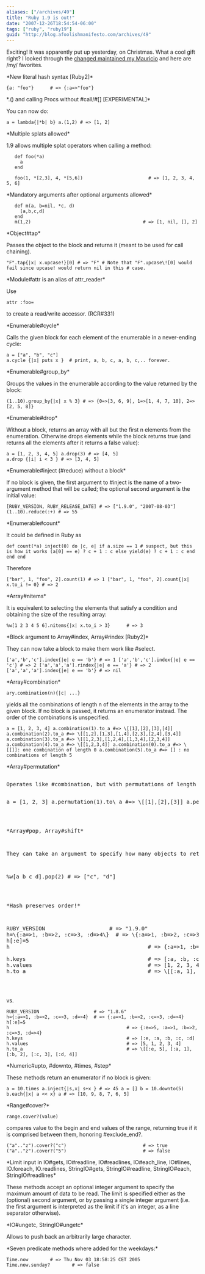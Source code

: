 ```yaml
---
aliases: ["/archives/49"]
title: "Ruby 1.9 is out!"
date: "2007-12-26T18:54:54-06:00"
tags: ["ruby", "ruby19"]
guid: "http://blog.afoolishmanifesto.com/archives/49"
---
```

Exciting! It was apparently put up yesterday, on Christmas. What a cool gift right? I looked through the [changed maintained my Mauricio](http://eigenclass.org/hiki.rb?Changes+in+Ruby+1.9) and here are /my/ favorites.

\*New literal hash syntax [Ruby2]\*

    {a: "foo"}		# => {:a=>"foo"}

\*.() and calling Procs without #call/#[] [EXPERIMENTAL]\*

You can now do:

    a = lambda{|*b| b} a.(1,2) # => [1, 2]

\*Multiple splats allowed\*

1\.9 allows multiple splat operators when calling a method:

       def foo(*a)
         a
       end

       foo(1, *[2,3], 4, *[5,6])                        # => [1, 2, 3, 4, 5, 6]

\*Mandatory arguments after optional arguments allowed\*

       def m(a, b=nil, *c, d)
         [a,b,c,d]
       end
       m(1,2)                                         # => [1, nil, [], 2]

\*Object#tap\*

Passes the object to the block and returns it (meant to be used for call chaining).

    "F".tap{|x| x.upcase!}[0] # => "F" # Note that "F".upcase\![0] would fail since upcase! would return nil in this # case.

\*Module#attr is an alias of attr\_reader\*

Use

    attr :foo=

to create a read/write accessor. (RCR#331)

\*Enumerable#cycle\*

Calls the given block for each element of the enumerable in a never-ending cycle:

    a = ["a", "b", "c"]
    a.cycle {|x| puts x }  # print, a, b, c, a, b, c,.. forever.

\*Enumerable#group\_by\*

Groups the values in the enumerable according to the value returned by the block:

    (1..10).group_by{|x| x % 3} # => {0=>[3, 6, 9], 1=>[1, 4, 7, 10], 2=>[2, 5, 8]}

\*Enumerable#drop\*

Without a block, returns an array with all but the first n elements from the enumeration. Otherwise drops elements while the block returns true (and returns all the elements after it returns a false value):

    a = [1, 2, 3, 4, 5] a.drop(3) # => [4, 5]
    a.drop {|i| i < 3 } # => [3, 4, 5]

\*Enumerable#inject (#reduce) without a block\*

If no block is given, the first argument to #inject is the name of a two-argument method that will be called; the optional second argument is the initial value:

    [RUBY_VERSION, RUBY_RELEASE_DATE] # => ["1.9.0", "2007-08-03"] (1..10).reduce(:+) # => 55

\*Enumerable#count\*

It could be defined in Ruby as

    def count(*a) inject(0) do |c, e| if a.size == 1 # suspect, but this is how it works (a[0] == e) ? c + 1 : c else yield(e) ? c + 1 : c end end end

Therefore

    ["bar", 1, "foo", 2].count(1) # => 1 ["bar", 1, "foo", 2].count{|x| x.to_i != 0} # => 2

\*Array#nitems\*

It is equivalent to selecting the elements that satisfy a condition and obtaining the size of the resulting array:

    %w[1 2 3 4 5 6].nitems{|x| x.to_i > 3}		# => 3

\*Block argument to Array#index, Array#rindex [Ruby2]\*

They can now take a block to make them work like #select.

    ['a','b','c'].index{|e| e == 'b'} # => 1 ['a','b','c'].index{|e| e == 'c'} # => 2 ['a','a','a'].rindex{|e| e == 'a'} # => 2 ['a','a','a'].index{|e| e == 'b'} # => nil

\*Array#combination\*

    ary.combination(n){|c| ...}

yields all the combinations of length n of the elements in the array to the given block. If no block is passed, it returns an enumerator instead. The order of the combinations is unspecified.

    a = [1, 2, 3, 4] a.combination(1).to_a #=> \[[1],[2],[3],[4]] a.combination(2).to_a #=> \[[1,2],[1,3],[1,4],[2,3],[2,4],[3,4]] a.combination(3).to_a #=> \[[1,2,3],[1,2,4],[1,3,4],[2,3,4]] a.combination(4).to_a #=> \[[1,2,3,4]] a.combination(0).to_a #=> \[[]]: one combination of length 0 a.combination(5).to_a #=> [] : no combinations of length 5

\*Array#permutation\*

<pre>

Operates like #combination, but with permutations of length n.

<pre>a = [1, 2, 3] a.permutation(1).to\_a #=&gt; \[[1],[2],[3]] a.permutation(2).to\_a #=&gt; \[[1,2],[1,3],[2,1],[2,3],[3,1],[3,2]] a.permutation(3).to\_a #=&gt; \[[1,2,3],[1,3,2],[2,1,3],[2,3,1],[3,1,2],[3,2,1]] a.permutation(0).to\_a #=&gt; \[[]]: one permutation of length 0 a.permutation(4).to\_a #=&gt; [] : no permutations of length 4
</pre>

\*Array#pop, Array#shift\*

They can take an argument to specify how many objects to return:

<pre>%w[a b c d].pop(2) # =&gt; ["c", "d"]</pre>

\*Hash preserves order!\*

<pre>RUBY_VERSION                    # =&gt; "1.9.0"
h=\{:a=&gt;1, :b=&gt;2, :c=&gt;3, :d=&gt;4\}  # =&gt; \{:a=&gt;1, :b=&gt;2, :c=&gt;3, :d=&gt;4\}
h[:e]=5
h                                           # =&gt; {:a=&gt;1, :b=&gt;2, :c=&gt;3, :d=&gt;4, :e=&gt;5}

h.keys                                      # =&gt; [:a, :b, :c, :d, :e]
h.values                                    # =&gt; [1, 2, 3, 4, 5]
h.to_a                                      # =&gt; \[[:a, 1], [:b, 2], [:c, 3], [:d, 4], [:e, 5]]</pre>

</pre>

vs.

    RUBY_VERSION                    # => "1.8.6"
    h={:a=>1, :b=>2, :c=>3, :d=>4}  # => {:a=>1, :b=>2, :c=>3, :d=>4}
    h[:e]=5
    h                                           # => {:e=>5, :a=>1, :b=>2, :c=>3, :d=>4}
    h.keys                                      # => [:e, :a, :b, :c, :d]
    h.values                                    # => [5, 1, 2, 3, 4]
    h.to_a                                      # => \[[:e, 5], [:a, 1], [:b, 2], [:c, 3], [:d, 4]]

\*Numeric#upto, #downto, #times, #step\*

These methods return an enumerator if no block is given:

    a = 10.times a.inject{|s,x| s+x } # => 45 a = [] b = 10.downto(5) b.each{|x| a << x} a # => [10, 9, 8, 7, 6, 5]

\*Range#cover?\*

    range.cover?(value)

compares value to the begin and end values of the range, returning true if it is comprised between them, honoring #exclude\_end?.

    ("a".."z").cover?("c")                            # => true
    ("a".."z").cover?("5")                            # => false

\*Limit input in IO#gets, IO#readline, IO#readlines, IO#each\_line, IO#lines, IO.foreach, IO.readlines, StringIO#gets, StringIO#readline, StringIO#each, StringIO#readlines\*

These methods accept an optional integer argument to specify the maximum amount of data to be read. The limit is specified either as the (optional) second argument, or by passing a single integer argument (i.e. the first argument is interpreted as the limit if it's an integer, as a line separator otherwise).

\*IO#ungetc, StringIO#ungetc\*

Allows to push back an arbitrarily large character.

\*Seven predicate methods where added for the weekdays:\*

    Time.now		# => Thu Nov 03 18:58:25 CET 2005
    Time.now.sunday?		# => false
